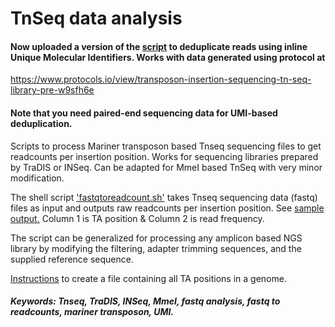 # TnSeq data analysis

#### Now uploaded a version of the [script](https://github.com/nppalani/TnSeq/blob/master/fastqtoreadcount_umi.sh) to deduplicate reads using inline Unique Molecular Identifiers. Works with data generated using protocol at
https://www.protocols.io/view/transposon-insertion-sequencing-tn-seq-library-pre-w9sfh6e

#### Note that you need paired-end sequencing data for UMI-based deduplication. 

Scripts to process Mariner transposon based Tnseq sequencing files to get readcounts per insertion position. Works for sequencing libraries prepared by TraDIS or INSeq. Can be adapted for MmeI based TnSeq with very minor modification.

The shell script ['fastqtoreadcount.sh'](https://github.com/nppalani/TnSeq/blob/master/fastqtoreadcount.sh) takes Tnseq sequencing data (fastq) files as input and outputs raw readcounts per insertion position. See [sample output.](https://github.com/nppalani/TnSeq/blob/master/Sample_Output_aligned_readfreq_mapped.txt) Column 1 is TA position & Column 2 is read frequency.

The script can be generalized for processing any amplicon based NGS library by modifying the filtering, adapter trimming sequences, and the supplied reference sequence.

[Instructions](https://github.com/nppalani/TnSeq/blob/master/TA_position_list.md) to create a file containing all TA positions in a genome.

##### Keywords: Tnseq, TraDIS, INSeq, MmeI, fastq analysis, fastq to readcounts, mariner transposon, UMI.
